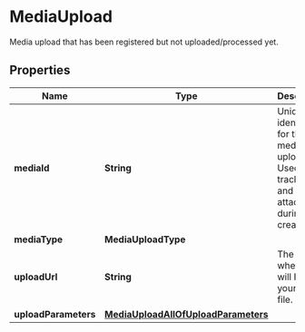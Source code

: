 

# MediaUpload

Media upload that has been registered but not uploaded/processed yet.

## Properties

| Name | Type | Description | Notes |
|------------ | ------------- | ------------- | -------------|
|**mediaId** | **String** | Unique identifier for this media upload. Used to track status and for attaching during Pin creation. |  [optional] |
|**mediaType** | **MediaUploadType** |  |  [optional] |
|**uploadUrl** | **String** | The URL where you will POST your media file. |  [optional] |
|**uploadParameters** | [**MediaUploadAllOfUploadParameters**](MediaUploadAllOfUploadParameters.md) |  |  [optional] |



